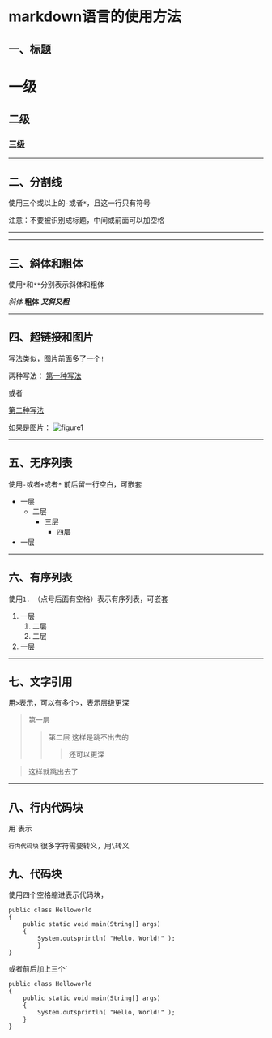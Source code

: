 # markdown语言的使用方法
## 一、标题

# 一级
## 二级
### 三级

- - -
## 二、分割线
使用三个或以上的`-`或者`*`，且这一行只有符号

注意：不要被识别成标题，中间或前面可以加空格

- - -
* * *

## 三、斜体和粗体
使用`*`和`**`分别表示斜体和粗体

*斜体* **粗体** ***又斜又粗***

- - -
## 四、超链接和图片
写法类似，图片前面多了一个`!`

两种写法：
[第一种写法](https://github.com/Nora0313/Nora0313.github.io/)

或者

[第二种写法][1]

[1]: https://github.com/Nora0313/Nora0313.github.io/

如果是图片：
![figure1](https://ars.els-cdn.com/content/image/1-s2.0-S0923753423007615-gr1.jpg)

- - -
## 五、无序列表
使用`-`或者`+`或者`*`
前后留一行空白，可嵌套

+ 一层
    - 二层
        * 三层
            * 四层
+ 一层

- - -
## 六、有序列表
使用`1. `（点号后面有空格）表示有序列表，可嵌套
1. 一层
    1. 二层
    2. 二层
2. 一层

- - -
## 七、文字引用
用`>`表示，可以有多个`>`，表示层级更深
>第一层
>>第二层
>这样是跳不出去的
>>>还可以更深

>这样就跳出去了

- - -
## 八、行内代码块
用\`表示

`行内代码块`
很多字符需要转义，用`\`转义

## 九、代码块
使用四个空格缩进表示代码块，


    public class Helloworld
    {
        public static void main(String[] args)
        {
            System.outsprintln( "Hello, World!" );
            }
    }


或者前后加上三个\`
```
public class Helloworld
{
    public static void main(String[] args)
    {
        System.outsprintln( "Hello, World!" );
    }
}
```
